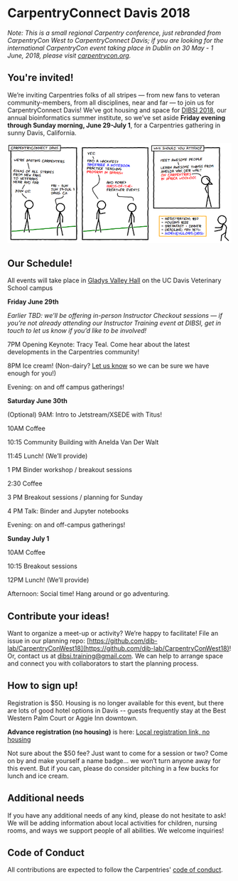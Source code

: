# CarpentryConnect Davis 2018

_Note: This is a small regional Carpentry conference, just rebranded
from CarpentryCon West to CarpentryConnect Davis; if you are looking
for the international CarpentryCon event taking place in Dublin on 30
May - 1 June, 2018, please visit
[carpentrycon.org](http://www.carpentrycon.org/)._

## You're invited!

We’re inviting Carpentries folks of all stripes — from new fans to veteran community-members, from all disciplines, near and far — to join us for CarpentryConnect Davis! We’ve got housing and space for [DIBSI 2018](http://ivory.idyll.org/dibsi/), our annual bioinformatics summer institute, so we’ve set aside **Friday evening through Sunday morning, June 29-July 1**, for a Carpentries gathering in sunny Davis, California. 

![image](./images/CarpentryConnect.png)

## Our Schedule!

All events will take place in [Gladys Valley Hall](https://goo.gl/maps/W3P4kKYRAem) on the UC Davis Veterinary School campus

**Friday June 29th**

*Earlier TBD: we’ll be offering in-person Instructor Checkout sessions — if you’re not already attending our Instructor Training event at DIBSI, get in touch to let us know if you’d like to be involved!*

7PM Opening Keynote: Tracy Teal. Come hear about the latest developments in the Carpentries community!

8PM Ice cream! (Non-dairy? [Let us know](mailto:dibsi.training@gmail.com) so we can be sure we have enough for you!)

Evening: on and off campus gatherings!

**Saturday June 30th**

(Optional) 9AM: Intro to Jetstream/XSEDE with Titus!

10AM Coffee

10:15 Community Building with Anelda Van Der Walt

11:45 Lunch! (We’ll provide)

1 PM Binder workshop / breakout sessions

2:30 Coffee

3 PM Breakout sessions / planning for Sunday

4 PM Talk: Binder and Jupyter notebooks

Evening: on and off-campus gatherings!

**Sunday July 1**

10AM Coffee

10:15 Breakout sessions

12PM Lunch! (We’ll provide)

Afternoon: Social time! Hang around or go adventuring.


## Contribute your ideas!

Want to organize a meet-up or activity? We’re happy to facilitate! File an issue in our planning repo: [https://github.com/dib-lab/CarpentryConWest18](https://github.com/dib-lab/CarpentryConWest18)! Or, contact us at [dibsi.training@gmail.com](mailto:dibsi.training@gmail.com). We can help to arrange space and connect you with collaborators to start the planning process.

## How to sign up!

Registration is $50. Housing is no longer available for this event, but there are lots of good hotel options in Davis -- guests frequently stay at the Best Western Palm Court or Aggie Inn downtown.

**Advance registration (no housing)** is here: 
[Local registration link, no housing](https://registration.genomecenter.ucdavis.edu/events/WCCC_DIBSI_2018/)

Not sure about the $50 fee? Just want to come for a session or two? Come on by and make yourself a name badge… we won’t turn anyone away for this event. But if you can, please do consider pitching in a few bucks for lunch and ice cream.

## Additional needs

If you have any additional needs of any kind, please do not hesitate to ask! We will be adding information about local activities for children, nursing rooms, and ways we support people of all abilities. We welcome inquiries! 

## Code of Conduct

All contributions are expected to follow the Carpentries' [code of conduct](https://software-carpentry.org/conduct/).
